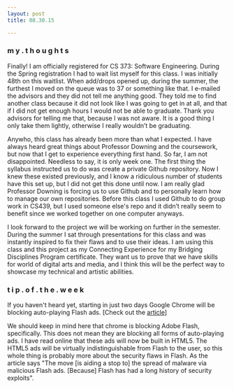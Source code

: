 ```yaml
---
layout: post
title: 08.30.15

---
```

<h3>m y . t h o u g h t s</h3>
Finally! I am officially registered for CS 373: Software Engineering. During the Spring registration I had to wait list myself for this class. I was initially 48th on this waitlist. When add/drops opened up, during the summer, the furthest I moved on the queue was to 37 or something like that. I e-mailed the advisors and they did not tell me anything good. They told me to find another class because it did not look like I was going to get in at all, and that if I did not get enough hours I would not be able to graduate. Thank you advisors for telling me that, because I was not aware. It is a good thing I only take them lightly, otherwise I really wouldn’t be graduating.

Anywho, this class has already been more than what I expected. I have always heard great things about Professor Downing and the coursework, but now that I get to experience everything first hand. So far, I am not disappointed. Needless to say, it is only week one. The first thing the syllabus instructed us to do was create a private Github repository. Now I knew these existed previously, and I know a ridiculous number of students have this set up, but I did not get this done until now. I am really glad Professor Downing is forcing us to use Github and to personally learn how to manage our own repositories. Before this class I used Github to do group work in CS439, but I used someone else's repo and it didn’t really seem to benefit since we worked together on one computer anyways. 

I look forward to the project we will be working on further in the semester. During the summer I sat through presentations for this class and was instantly inspired to fix their flaws and to use their ideas. I am using this class and this project as my Connecting Experience for my Bridging Disciplines Program certificate. They want us to prove that we have skills for world of digital arts and media, and I think this will be the perfect way to showcase my technical and artistic abilities. 


<h3>t i p . o f . t h e . w e e k</h3>
If you haven't heard yet, starting in just two days Google Chrome will be blocking auto-playing Flash ads. [Check out the <a href="http://arstechnica.co.uk/information-technology/2015/08/google-chrome-will-block-auto-playing-flash-ads-from-september-1/">article</a>]

We should keep in mind here that chrome is blocking Adobe Flash, specifically. This does not mean they are blocking all forms of auto-playing ads. 
I have read online that these ads will now be built in HTML5. The HTML5 ads will be virtually indistinguishable from Flash to the user, so this whole thing is probably more about the security flaws in Flash. As the article says "The move [is aiding a stop to] the spread of malware via malicious Flash ads. [Because] Flash has had a long history of security exploits".